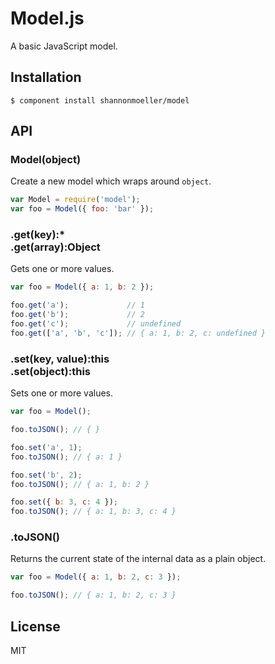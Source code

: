 
# Model.js

  A basic JavaScript model.

## Installation

    $ component install shannonmoeller/model

## API

### Model(object)

Create a new model which wraps around `object`.

```js
var Model = require('model');
var foo = Model({ foo: 'bar' });
```

### .get(key):\* <br /> .get(array):Object

  Gets one or more values.

```js
var foo = Model({ a: 1, b: 2 });

foo.get('a');             // 1
foo.get('b');             // 2
foo.get('c');             // undefined
foo.get(['a', 'b', 'c']); // { a: 1, b: 2, c: undefined }
```

### .set(key, value):this <br /> .set(object):this

  Sets one or more values.

```js
var foo = Model();

foo.toJSON(); // { }

foo.set('a', 1);
foo.toJSON(); // { a: 1 }

foo.set('b', 2);
foo.toJSON(); // { a: 1, b: 2 }

foo.set({ b: 3, c: 4 });
foo.toJSON(); // { a: 1, b: 3, c: 4 }

```

### .toJSON()

  Returns the current state of the internal data as a plain object.

```js
var foo = Model({ a: 1, b: 2, c: 3 });

foo.toJSON(); // { a: 1, b: 2, c: 3 }
```

## License

  MIT
